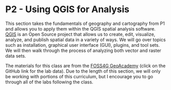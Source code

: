 # P2 - Using QGIS for Analysis

This section takes the fundamentals of geography and cartography from P1 and allows you to apply them within the QGIS spatial analysis software. [QGIS](http://www.qgis.org/en/site/) is an Open Source project that allows us to create, edit, visualize, analyze, and publish spatial data in a variety of ways. We will go over topics such as installation, graphical user interface (GUI), plugins, and tool sets. We will then walk through the process of analyzing both vector and raster data sets.

The materials for this class are from the [FOSS4G GeoAcademy](http://spatialquerylab.com/foss4g-academy-curriculum/) (click on the GitHub link for the lab data). Due to the length of this section, we will only be working with portions of this curriculum, but I encourage you to go through all of the labs following the class.
